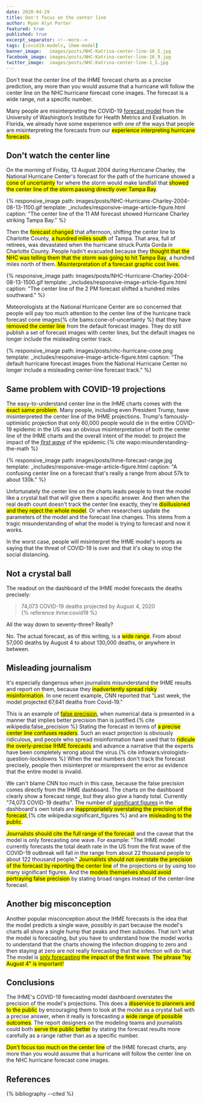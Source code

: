 ```yaml
---
date: 2020-04-29
title: Don't focus on the center line
author: Ryan Alyn Porter
featured: true
published: true
excerpt_separator: <!--more-->
tags: [covid19-models, ihme-model]
banner_image:   images/posts/NHC-Katrina-center-line-16_5.jpg
facebook_image: images/posts/NHC-Katrina-center-line-16_9.jpg
twitter_image:  images/posts/NHC-Katrina-center-line-1_1.jpg
---
```


Don't treat the center line of the IHME forecast charts as a precise prediction, any more than you would assume that a hurricane will follow the center line on the NHC hurricane forecast cone images.  The forecast is a wide range, not a specific number.

<!--more-->

Many people are misinterpreting the COVID-19 [forecast model](/ihme-model.html) from the University of Washington’s Institute for Health Metrics and Evaluation.  In Florida, we already have some experience with one of the ways that people are misinterpreting the forecasts from our <mark>experience interpreting hurricane forecasts</mark>.

## Don't watch the center line

On the morning of Friday, 13 August 2004 during Hurricane Charley, the National Hurricane Center's forecast for the path of the hurricane showed a <mark>cone of uncertainty</mark> for where the storm would make landfall that <mark>showed the center line of the storm passing directly over Tampa Bay</mark>.

{% responsive_image path: images/posts/NHC-Hurricane-Charley-2004-08-13-1100.gif
  template: _includes/responsive-image-article-figure.html
  caption: "The center line of the 11 AM forecast showed Hurricane Charley striking Tampa Bay." %}

Then the <mark>forecast changed</mark> that afternoon, shifting the center line to Charlotte County, <mark>a hundred miles south</mark> of Tampa.  That area, full of retirees, was devastated when the hurricane struck Punta Gorda in Charlotte County.  People hadn't evacuated because they <mark>thought that the NHC was telling them that the storm was going to hit Tampa Bay</mark>, a hundred miles north of them.<mark>  Misinterpretation of a forecast graphic cost lives.</mark>

{% responsive_image path: images/posts/NHC-Hurricane-Charley-2004-08-13-1500.gif
  template: _includes/responsive-image-article-figure.html
  caption: "The center line of the 2 PM forecast shifted a hundred miles southward." %}

Meteorologists at the National Hurricane Center are so concerned that people will pay too much attention to the center line of the hurricane track forecast cone images{% cite bams:cone-of-uncertainty %} that they have <mark>removed the center line</mark> from the default forecast images.  They do still publish a set of forecast images with center lines, but the default images no longer include the misleading center track.

{% responsive_image path: images/posts/nhc-hurricane-cone.png
  template: _includes/responsive-image-article-figure.html
  caption: "The default hurricane forecast images from the National Hurricane Center no longer include a misleading center-line forecast track." %}

## Same problem with COVID-19 projections

The easy-to-understand center line in the IHME charts comes with the <mark>exact same problem</mark>.  Many people, including even President Trump, have misinterpreted the center line of the IHME projections.  Trump's famously-optimistic projection that only 60,000 people would die in the entire COVID-19 epidemic in the US was an obvious misinterpretation of both the center line of the IHME charts and the overall intent of the model: to project the impact of the <a href="/2020/04/27/its-not-the-peak-its-this-peak.html"><i>first wave</i></a> of the epidemic.{% cite wapo:misunderstanding-the-math %}

{% responsive_image path: images/posts/ihme-forecast-range.jpg
  template: _includes/responsive-image-article-figure.html
  caption: "A confusing center line on a forecast that's really a range from about 57k to about 130k." %}

Unfortunately the center line on the charts leads people to treat the model like a crystal ball that will give them a specific answer.  And then when the real death count doesn't track the center line exactly, they're <mark>disillusioned and they reject the whole model</mark>.  Or when researchers update the parameters of the model and the forecast line changes.  This stems from a tragic misunderstanding of what the model is trying to forecast and now it works.

In the worst case, people will misinterpret the IHME model's reports as saying that the threat of COVID-19 is over and that it's okay to stop the social distancing.

## Not a crystal ball

The readout on the dashboard of the IHME model forecasts the deaths precisely:

<blockquote class="blockquote">
74,073 COVID-19 deaths
projected by August 4, 2020
<footer>{% reference ihme:covid19 %}</footer>
</blockquote>

All the way down to seventy-three?  Really?

No.  The actual forecast, as of this writing, is a <mark>wide range</mark>.  From about 57,000 deaths by August 4 to about 130,000 deaths, or anywhere in between.

## Misleading journalism

It's especially dangerous when journalists misunderstand the IHME results and report on them, because they <mark>inadvertently spread risky misinformation</mark>.  In one recent example, CNN reported that "Last week, the model projected 67,641 deaths from Covid-19."

This is an example of <mark><a href="https://en.wikipedia.org/wiki/False_precision">false precision</a></mark>, when numerical data is presented in a manner that implies better precision than is justified.{% cite wikipedia:false_precision %}  Stating the forecast in terms of <mark>a precise center line confuses readers</mark>.  Such an exact projection is obviously ridiculous, and people who spread misinformation have used that to <mark>ridicule the overly-precise IHME forecasts</mark> and advance a narrative that the experts have been completely wrong about the virus.{% cite infowars:virologists-question-lockdowns %}  When the real numbers don't track the forecast precisely, people then misinterpret or misrepresent the error as evidence that the entire model is invalid.

We can't blame CNN too much in this case, because the false precision comes directly from the IHME dashboard.  The charts on the dashboard clearly show a forecast _range_, but they also give a handy total.  Currently "74,073 COVID-19 deaths".  The number of [significant figures](https://en.wikipedia.org/wiki/Significant_figures) in the dashboard's own totals are <mark>inappropriately overstating the precision of the forecast</mark>,{% cite wikipedia:significant_figures %} and are <mark>misleading to the public</mark>.

<mark>Journalists should cite the full range of the forecast</mark> and the caveat that the model is only forecasting one wave.  For example: "The IHME model currently forecasts the total death rate in the US from the first wave of the COVID-19 outbreak will fall in the range from about 22 thousand people to about 122 thousand people."  <mark>Journalists should not overstate the precision of the forecast by reporting the center line</mark> of the projections or by using too many significant figures.  And the <mark>models themselves should avoid portraying false precision</mark> by stating broad ranges instead of the center-line forecast.

## Another big misconception

Another popular misconception about the IHME forecasts is the idea that the model predicts a single wave, possibly in part because the model's charts all show a single hump that peaks and then subsides.  That isn't what the model is forecasting, but you have to understand how the model works to understand that the charts showing the infection dropping to zero and then staying at zero are not really forecasting that the infection will do that.  The model is <mark><a href="/2020/04/27/its-not-the-peak-its-this-peak.html">only forecasting</a> the impact of the first wave</mark>.  <mark>The phrase "by August 4" is important!</mark>

## Conclusions

The IHME's COVID-19 forecasting model dashboard overstates the precision of the model's projections.  This does a <mark>disservice to planners and to the public</mark> by encouraging them to look at the model as a crystal ball with a precise answer, when it really is forecasting a <mark>wide range of possible outcomes</mark>.  The report designers on the modeling teams and journalists could both <mark>serve the public better</mark> by stating the forecast results more carefully as a range rather than as a specific number.

<mark>Don't focus too much on the center line</mark> of the IHME forecast charts, any more than you would assume that a hurricane will follow the center line on the NHC hurricane forecast cone images.

<h2>References</h2>

{% bibliography --cited %}
